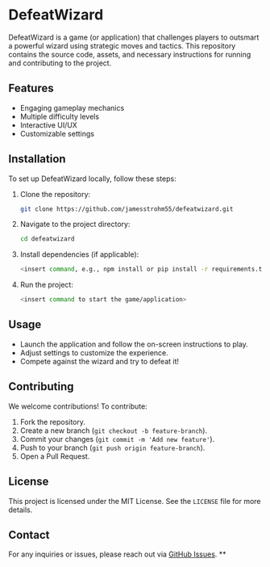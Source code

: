 # DefeatWizard

DefeatWizard is a game (or application) that challenges players to outsmart a powerful wizard using strategic moves and tactics. This repository contains the source code, assets, and necessary instructions for running and contributing to the project.

## Features
- Engaging gameplay mechanics
- Multiple difficulty levels
- Interactive UI/UX
- Customizable settings

## Installation
To set up DefeatWizard locally, follow these steps:

1. Clone the repository:
   ```sh
   git clone https://github.com/jamesstrohm55/defeatwizard.git
   ```
2. Navigate to the project directory:
   ```sh
   cd defeatwizard
   ```
3. Install dependencies (if applicable):
   ```sh
   <insert command, e.g., npm install or pip install -r requirements.txt>
   ```
4. Run the project:
   ```sh
   <insert command to start the game/application>
   ```

## Usage
- Launch the application and follow the on-screen instructions to play.
- Adjust settings to customize the experience.
- Compete against the wizard and try to defeat it!

## Contributing
We welcome contributions! To contribute:
1. Fork the repository.
2. Create a new branch (`git checkout -b feature-branch`).
3. Commit your changes (`git commit -m 'Add new feature'`).
4. Push to your branch (`git push origin feature-branch`).
5. Open a Pull Request.

## License
This project is licensed under the MIT License. See the `LICENSE` file for more details.

## Contact
For any inquiries or issues, please reach out via [GitHub Issues](https://github.com/jamesstrohm55/defeatwizard/issues).
**
